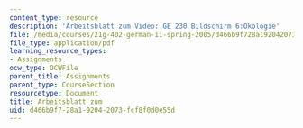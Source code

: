```yaml
---
content_type: resource
description: 'Arbeitsblatt zum Video: GE 230 Bildschirm 6:Okologie'
file: /media/courses/21g-402-german-ii-spring-2005/d466b9f728a192042073fcf8f0d0e55d_MIT21G_402S05_oko_tip.pdf
file_type: application/pdf
learning_resource_types:
- Assignments
ocw_type: OCWFile
parent_title: Assignments
parent_type: CourseSection
resourcetype: Document
title: Arbeitsblatt zum
uid: d466b9f7-28a1-9204-2073-fcf8f0d0e55d
---
```

